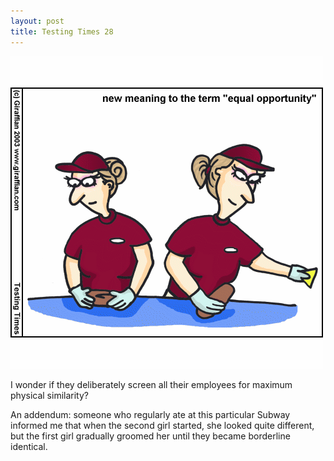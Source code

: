 ```yaml
---
layout: post
title: Testing Times 28
---
```

<img src="/images/tt0028.png">

I wonder if they deliberately screen all their employees for maximum physical similarity?

An addendum: someone who regularly ate at this particular Subway informed me that when the second girl started, she looked quite different, but the first girl gradually groomed her until they became borderline identical.